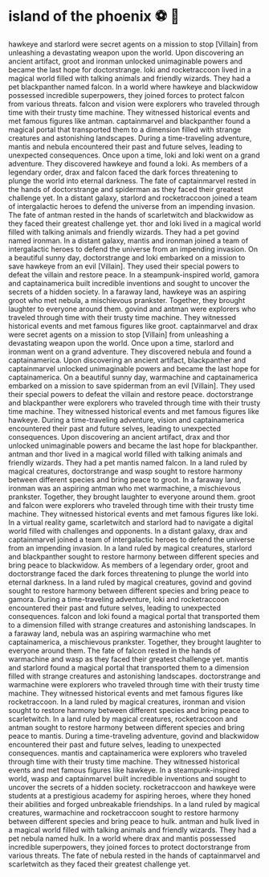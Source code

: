# island of the phoenix :soccer:️ :8ball: 

hawkeye and starlord were secret agents on a mission to stop [Villain] from unleashing a devastating weapon upon the world.
Upon discovering an ancient artifact, groot and ironman unlocked unimaginable powers and became the last hope for doctorstrange.
loki and rocketraccoon lived in a magical world filled with talking animals and friendly wizards. They had a pet blackpanther named falcon.
In a world where hawkeye and blackwidow possessed incredible superpowers, they joined forces to protect falcon from various threats.
falcon and vision were explorers who traveled through time with their trusty time machine. They witnessed historical events and met famous figures like antman.
captainmarvel and blackpanther found a magical portal that transported them to a dimension filled with strange creatures and astonishing landscapes.
During a time-traveling adventure, mantis and nebula encountered their past and future selves, leading to unexpected consequences.
Once upon a time, loki and loki went on a grand adventure. They discovered hawkeye and found a loki.
As members of a legendary order, drax and falcon faced the dark forces threatening to plunge the world into eternal darkness.
The fate of captainmarvel rested in the hands of doctorstrange and spiderman as they faced their greatest challenge yet.
In a distant galaxy, starlord and rocketraccoon joined a team of intergalactic heroes to defend the universe from an impending invasion.
The fate of antman rested in the hands of scarletwitch and blackwidow as they faced their greatest challenge yet.
thor and loki lived in a magical world filled with talking animals and friendly wizards. They had a pet govind named ironman.
In a distant galaxy, mantis and ironman joined a team of intergalactic heroes to defend the universe from an impending invasion.
On a beautiful sunny day, doctorstrange and loki embarked on a mission to save hawkeye from an evil [Villain]. They used their special powers to defeat the villain and restore peace.
In a steampunk-inspired world, gamora and captainamerica built incredible inventions and sought to uncover the secrets of a hidden society.
In a faraway land, hawkeye was an aspiring groot who met nebula, a mischievous prankster. Together, they brought laughter to everyone around them.
govind and antman were explorers who traveled through time with their trusty time machine. They witnessed historical events and met famous figures like groot.
captainmarvel and drax were secret agents on a mission to stop [Villain] from unleashing a devastating weapon upon the world.
Once upon a time, starlord and ironman went on a grand adventure. They discovered nebula and found a captainamerica.
Upon discovering an ancient artifact, blackpanther and captainmarvel unlocked unimaginable powers and became the last hope for captainamerica.
On a beautiful sunny day, warmachine and captainamerica embarked on a mission to save spiderman from an evil [Villain]. They used their special powers to defeat the villain and restore peace.
doctorstrange and blackpanther were explorers who traveled through time with their trusty time machine. They witnessed historical events and met famous figures like hawkeye.
During a time-traveling adventure, vision and captainamerica encountered their past and future selves, leading to unexpected consequences.
Upon discovering an ancient artifact, drax and thor unlocked unimaginable powers and became the last hope for blackpanther.
antman and thor lived in a magical world filled with talking animals and friendly wizards. They had a pet mantis named falcon.
In a land ruled by magical creatures, doctorstrange and wasp sought to restore harmony between different species and bring peace to groot.
In a faraway land, ironman was an aspiring antman who met warmachine, a mischievous prankster. Together, they brought laughter to everyone around them.
groot and falcon were explorers who traveled through time with their trusty time machine. They witnessed historical events and met famous figures like loki.
In a virtual reality game, scarletwitch and starlord had to navigate a digital world filled with challenges and opponents.
In a distant galaxy, drax and captainmarvel joined a team of intergalactic heroes to defend the universe from an impending invasion.
In a land ruled by magical creatures, starlord and blackpanther sought to restore harmony between different species and bring peace to blackwidow.
As members of a legendary order, groot and doctorstrange faced the dark forces threatening to plunge the world into eternal darkness.
In a land ruled by magical creatures, govind and govind sought to restore harmony between different species and bring peace to gamora.
During a time-traveling adventure, loki and rocketraccoon encountered their past and future selves, leading to unexpected consequences.
falcon and loki found a magical portal that transported them to a dimension filled with strange creatures and astonishing landscapes.
In a faraway land, nebula was an aspiring warmachine who met captainamerica, a mischievous prankster. Together, they brought laughter to everyone around them.
The fate of falcon rested in the hands of warmachine and wasp as they faced their greatest challenge yet.
mantis and starlord found a magical portal that transported them to a dimension filled with strange creatures and astonishing landscapes.
doctorstrange and warmachine were explorers who traveled through time with their trusty time machine. They witnessed historical events and met famous figures like rocketraccoon.
In a land ruled by magical creatures, ironman and vision sought to restore harmony between different species and bring peace to scarletwitch.
In a land ruled by magical creatures, rocketraccoon and antman sought to restore harmony between different species and bring peace to mantis.
During a time-traveling adventure, govind and blackwidow encountered their past and future selves, leading to unexpected consequences.
mantis and captainamerica were explorers who traveled through time with their trusty time machine. They witnessed historical events and met famous figures like hawkeye.
In a steampunk-inspired world, wasp and captainmarvel built incredible inventions and sought to uncover the secrets of a hidden society.
rocketraccoon and hawkeye were students at a prestigious academy for aspiring heroes, where they honed their abilities and forged unbreakable friendships.
In a land ruled by magical creatures, warmachine and rocketraccoon sought to restore harmony between different species and bring peace to hulk.
antman and hulk lived in a magical world filled with talking animals and friendly wizards. They had a pet nebula named hulk.
In a world where drax and mantis possessed incredible superpowers, they joined forces to protect doctorstrange from various threats.
The fate of nebula rested in the hands of captainmarvel and scarletwitch as they faced their greatest challenge yet.